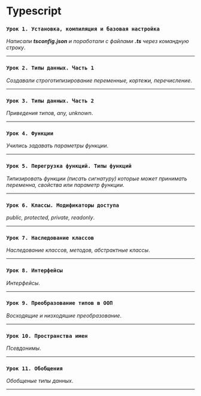 
# Typescript

### `Урок 1. Установка, компиляция и базовая настройка`

_Написали **tsconfig.json** и поработали с файлами **.ts** через командную строку_.

---

### `Урок 2. Типы данных. Часть 1`

_Создавали строготипизирование переменные, кортежи, перечисление_.

---

### `Урок 3. Типы данных. Часть 2`

_Приведения типов, any, unknown_.

---

### `Урок 4. Функции`

_Учились задавать параметры функции_.

---

### `Урок 5. Перегрузка функций. Типы функций`

_Типизировать функции (писать сигнатуру) которые может принимать переменна, свойства или параметр функции_.

---

### `Урок 6. Классы. Модификаторы доступа`

_public, protected, private, readonly_.

---

### `Урок 7. Наследование классов`

_Наследование классов, методов, абстрактные классы_.

---

### `Урок 8. Интерфейсы`

_Интерфейсы_.

---

### `Урок 9. Преобразование типов в ООП`

_Восходящие и низходяшие преобразование_.

---

### `Урок 10. Пространства имен`

_Псевдонимы_.

---

### `Урок 11. Обобщения`

_Обобщеные типы данных_.

---



